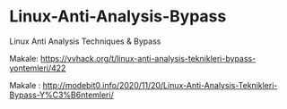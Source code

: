 # Linux-Anti-Analysis-Bypass
Linux Anti Analysis Techniques &amp; Bypass

Makale: https://vvhack.org/t/linux-anti-analysis-teknikleri-bypass-yontemleri/422

Makale : http://modebit0.info/2020/11/20/Linux-Anti-Analysis-Teknikleri-Bypass-Y%C3%B6ntemleri/
